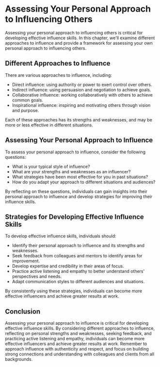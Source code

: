 Assessing Your Personal Approach to Influencing Others
=====================================================================================

Assessing your personal approach to influencing others is critical for developing effective influence skills. In this chapter, we'll examine different approaches to influence and provide a framework for assessing your own personal approach to influencing others.

Different Approaches to Influence
---------------------------------

There are various approaches to influence, including:

* Direct influence: using authority or power to exert control over others.
* Indirect influence: using persuasion and negotiation to achieve goals.
* Collaborative influence: working collaboratively with others to achieve common goals.
* Inspirational influence: inspiring and motivating others through vision and purpose.

Each of these approaches has its strengths and weaknesses, and may be more or less effective in different situations.

Assessing Your Personal Approach to Influence
---------------------------------------------

To assess your personal approach to influence, consider the following questions:

* What is your typical style of influence?
* What are your strengths and weaknesses as an influencer?
* What strategies have been most effective for you in past situations?
* How do you adapt your approach to different situations and audiences?

By reflecting on these questions, individuals can gain insights into their personal approach to influence and develop strategies for improving their influence skills.

Strategies for Developing Effective Influence Skills
----------------------------------------------------

To develop effective influence skills, individuals should:

* Identify their personal approach to influence and its strengths and weaknesses.
* Seek feedback from colleagues and mentors to identify areas for improvement.
* Develop expertise and credibility in their areas of focus.
* Practice active listening and empathy to better understand others' perspectives and needs.
* Adapt communication styles to different audiences and situations.

By consistently using these strategies, individuals can become more effective influencers and achieve greater results at work.

Conclusion
----------

Assessing your personal approach to influence is critical for developing effective influence skills. By considering different approaches to influence, reflecting on personal strengths and weaknesses, seeking feedback, and practicing active listening and empathy, individuals can become more effective influencers and achieve greater results at work. Remember to approach influence with authenticity and respect, and focus on building strong connections and understanding with colleagues and clients from all backgrounds.


